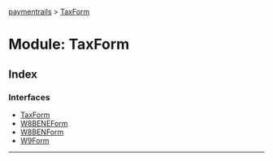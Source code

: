 [paymentrails](../README.md) > [TaxForm](../modules/taxform.md)



# Module: TaxForm

## Index

### Interfaces

* [TaxForm](../interfaces/taxform.taxform-1.md)
* [W8BENEForm](../interfaces/taxform.w8beneform.md)
* [W8BENForm](../interfaces/taxform.w8benform.md)
* [W9Form](../interfaces/taxform.w9form.md)



---
